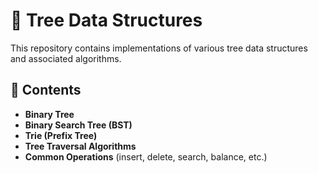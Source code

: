 
# 🌳 Tree Data Structures

This repository contains implementations of various tree data structures and associated algorithms. 

## 📁 Contents

- **Binary Tree**
- **Binary Search Tree (BST)**
- **Trie (Prefix Tree)**
- **Tree Traversal Algorithms**
- **Common Operations** (insert, delete, search, balance, etc.)





